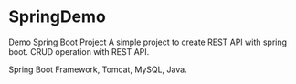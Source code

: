 # SpringDemo
Demo Spring Boot Project
A simple project to create REST API with spring boot.
CRUD operation with REST API.

Spring Boot Framework, Tomcat, MySQL, Java.

